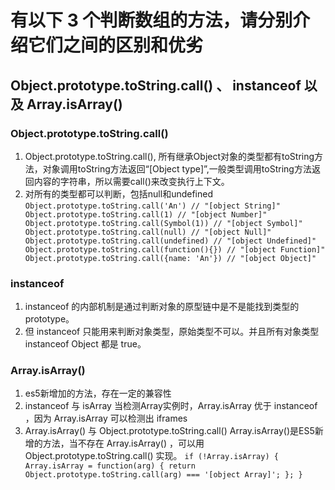 # 有以下 3 个判断数组的方法，请分别介绍它们之间的区别和优劣
## Object.prototype.toString.call() 、 instanceof 以及 Array.isArray()

### Object.prototype.toString.call()
  1. Object.prototype.toString.call(), 所有继承Object对象的类型都有toString方法，对象调用toString方法返回“[Object type]”,一般类型调用toString方法返回内容的字符串，所以需要call()来改变执行上下文。
  2. 对所有的类型都可以判断，包括null和undefined 
    `Object.prototype.toString.call('An') // "[object String]"
    Object.prototype.toString.call(1) // "[object Number]"
    Object.prototype.toString.call(Symbol(1)) // "[object Symbol]"
    Object.prototype.toString.call(null) // "[object Null]"
    Object.prototype.toString.call(undefined) // "[object Undefined]"
    Object.prototype.toString.call(function(){}) // "[object Function]"
    Object.prototype.toString.call({name: 'An'}) // "[object Object]"
    `

###   instanceof
  1.  instanceof  的内部机制是通过判断对象的原型链中是不是能找到类型的 prototype。
  2. 但 instanceof 只能用来判断对象类型，原始类型不可以。并且所有对象类型 instanceof Object 都是 true。

### Array.isArray()
  1. es5新增加的方法，存在一定的兼容性
  2. instanceof 与 isArray
    当检测Array实例时，Array.isArray 优于 instanceof ，因为 Array.isArray 可以检测出 iframes
  3. Array.isArray() 与 Object.prototype.toString.call()
    Array.isArray()是ES5新增的方法，当不存在 Array.isArray() ，可以用 Object.prototype.toString.call() 实现。
    `
      if (!Array.isArray) {
        Array.isArray = function(arg) {
          return Object.prototype.toString.call(arg) === '[object Array]';
        };
      }
    `  
